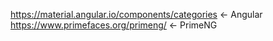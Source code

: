 https://material.angular.io/components/categories <- Angular
https://www.primefaces.org/primeng/ <- PrimeNG